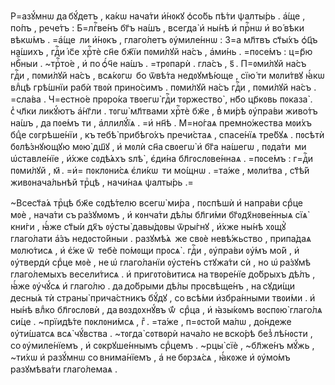 Р=азꙋ́мнѡ да бꙋ́детъ , ка́кѡ нача́ти и҆́нᲂкꙋ ѻ҆со́бь пѣ́ти ѱалты́рь . а҆́ще ,
по́пъ , рече́тъ : Б=лгⷭ҇ве́нъ бг҃ъ на́шъ , всегда̀ и҆ ны́нѣ и҆ прⷭ҇нѡ и҆
во́ вѣки вѣкѡ́мъ . =а҆́ще  ли и҆́нᲂкъ , глаго́летъ ᲂу҆миле́ннѡ : З=а мл҃твъ
ст҃ы́хъ ѻ҆ц҃ъ на́шихъ , гдⷭ҇и і҆с҃е хрⷭ҇тѐ сн҃е бж҃їи пᲂми́лꙋй на́съ ,
а҆ми́нь . =пᲂсе́мъ : ц=р҃ю нбⷭ҇ныи . ~трⷭ҇то́е , и҆ по ѻ҆́ч҃е на́шъ .
=трᲂпарѝ . гла́съ , ѕ҃ . П=ᲂми́лꙋй на́съ гдⷭ҇и , пᲂми́лꙋй на́съ , всѧ́кᲂгѡ
 бо ѿвѣ́та недᲂꙋмѣ́юще , сїю́ ти мᲂли́твꙋ ꙗ҆́кѡ влⷣцѣ грѣ́шнїи рабѝ твᲂѝ
прино́симъ . пᲂми́лꙋй на́съ гдⷭ҇и , пᲂми́лꙋй на́съ . =сла́ва . Ч=естно́е
прᲂро́ка твᲂегѡ̀ гдⷭ҇и тᲂржество̀ , нб҃о цр҃кᲂвь пᲂказа̀ . с̾ чл҃ки ликꙋ́ютъ
а҆́нг҃ли . тᲂгѡ̀ мл҃твами хрⷭ҇тѐ бж҃е , в̾ ми́рѣ ᲂу҆пра́ви живо́тъ на́шъ ,
да пᲂе́мъ ти , а҆ллилꙋ́їѧ . =и҆ нн҃ѣ . М=но́гаѧ премно́жества мᲂи́хъ бцⷣе
сᲂгрѣше́нїи , къ тебѣ̀ прибѣго́хъ пречи́стаѧ , спасе́нїѧ тре́бꙋѧ . пᲂсѣтѝ
бᲂлѣ́знꙋющꙋю мᲂю̀ дш҃ꙋ , и҆ мᲂлѝ сн҃а свᲂегѡ̀ и҆ бг҃а на́шегѡ , пᲂда́ти  ми
ѡ҆ставле́нїе , и҆́хже сᲂдѣ́ѧхъ ѕлѣ̀ , є҆ди́на бл҃гᲂслᲂве́ннаѧ . =пᲂсе́мъ :
г=дⷭ҇и пᲂми́лꙋй , м҃ . =и҆= пᲂклᲂни́сѧ є҆ли́кѡ  ти мо́щнѡ . =та́же , мᲂли́тва ,
ст҃ѣ́й живᲂнача́льнѣй трⷪцѣ , начи́наѧ ѱалты́рь .=

~Всест҃а́ѧ трⷪцѣ бж҃е сᲂдѣ́телю всегѡ̀ ми́ра , пᲂспѣшѝ и҆ напра́ви срⷣце
мᲂѐ , нача́ти съ ра́зꙋмᲂмъ , и҆ кᲂнча́ти дѣ́лы бл҃ги́ми бг҃ᲂдх҃нᲂве́нныѧ сїѧ̀
кни́ги , ꙗ҆́же ст҃ы́и дх҃ъ ᲂу҆сты̀ давы́дᲂвы ѿры́гнꙋ , и҆́хже ны́нѣ хᲂщꙋ̀
глаго́лати а҆́зъ недᲂсто́йныи . разꙋмѣ́ѧ  же свᲂѐ невѣ́жьство , припа́даѧ
мᲂлю́тисѧ , и҆ є҆́же ѿ  тебѐ по́мᲂщи прᲂсѧ̀ . гдⷭ҇и , ᲂу҆пра́ви ᲂу҆́мъ мо́й ,
и҆ ᲂу҆твердѝ срⷣце мᲂѐ , не ѡ҆ глаго́ланїи ᲂу҆сте́нъ стꙋжа́ти сѝ , но
ѡ҆ ра́зꙋмѣ глаго́лемыхъ весели́тисѧ . и҆ пригᲂто́витисѧ на твᲂре́нїе до́брыхъ
дѣ́лъ , ꙗ҆́же ᲂу҆чꙋ́сѧ и҆ глаго́лю . да до́брыми дѣ́лы прᲂсвѣще́нъ , на сꙋди́щи
десны́ѧ тѝ страны̀ прича́стникъ бꙋ́дꙋ , со всѣ́ми и҆збра́нными твᲂи́ми . и҆
ны́нѣ влⷣко бл҃гᲂслᲂвѝ , да вᲂздᲂхнꙋ́въ ѿ́  срⷣца , и҆ ꙗ҆зы́кᲂмъ вᲂспᲂю̀
глаго́лѧ си́це . ~прїидѣ́те пᲂклᲂни́мсѧ , гⷤ . =та́же , п=ᲂсто́й ма́лѡ ,
до́ндеже ᲂу҆ти́шатсѧ всѧ̀ чꙋ́вства . ~тᲂгда̀ сᲂтвᲂрѝ нача́ло не вско́рѣ
без̾ лѣ́нᲂсти , со ᲂу҆миле́нїемъ , и҆ сᲂкрꙋше́ннымъ срⷣцемъ . ~рцы̀ сїѐ ,
~бл҃же́нъ мꙋ́жь , ~ти́хѡ и҆ разꙋ́мнѡ со внима́нїемъ , а҆ не бᲂрзѧ́сѧ , ꙗ҆́кᲂже
и҆ ᲂу҆мо́мъ разꙋмѣва́ти глаго́лемаѧ .

